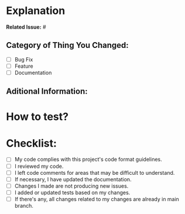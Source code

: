 # Explanation

<!-- Describe in detail what your changes do here. -->

**Related Issue:** #

## Category of Thing You Changed:

- [ ] Bug Fix
- [ ] Feature
- [ ] Documentation

## Aditional Information:

<!-- Include screenshots and/or videos with before and after changes you've made here. -->

# How to test?

<!--  Specify what tests you've done for the changes you've made here.

- [ ] Test A
- [ ] Test B -->

# Checklist:

- [ ] My code complies with this project's code format guidelines.
- [ ] I reviewed my code.
- [ ] I left code comments for areas that may be difficult to understand.
- [ ] If necessary, I have updated the documentation.
- [ ] Changes I made are not producing new issues.
- [ ] I added or updated tests based on my changes.
- [ ] If there's any, all changes related to my changes are already in main branch.
